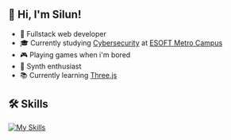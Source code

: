## 👋 Hi, I'm Silun!

- 🤖 Fullstack web developer
- 🎓 Currently studying [Cybersecurity](https://esoft.lk/esoft-courses/pearson-btec-level-5-hnd-in-computing-cyber-security/) at [ESOFT Metro Campus](https://esoft.lk)
- 🎮 Playing games when i'm bored
- 🎵 Synth enthusiast
- 📚 Currently learning [Three.js](https://github.com/mrdoob/three.js/)

## 🛠 Skills
[![My Skills](https://skillicons.dev/icons?i=js,react,ts,threejs,vue,html,css,c,tailwind,nodejs,py)](https://skillicons.dev)
